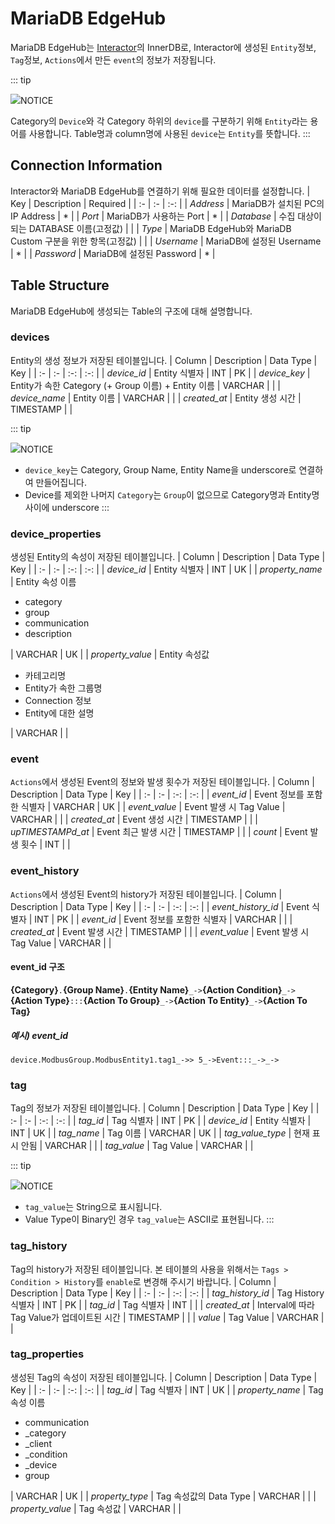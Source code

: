 # MariaDB EdgeHub
MariaDB EdgeHub는 <u>Interactor</u>의 InnerDB로, Interactor에 생성된 `Entity`정보, `Tag`정보, `Actions`에서 만든 `event`의 정보가 저장됩니다.

::: tip <p class="custom-block-title"><img src="../../img/icon/tip.svg">NOTICE</p>
Category의 `Device`와 각 Category 하위의 `device`를 구분하기 위해 `Entity`라는 용어를 사용합니다. Table명과 column명에 사용된 `device`는 `Entity`를 뜻합니다.
:::

## Connection Information
Interactor와 MariaDB EdgeHub를 연결하기 위해 필요한 데이터를 설정합니다.
| Key | Description | Required |
| :- | :- | :-: |
| _Address_ | MariaDB가 설치된 PC의 IP Address | * |
| _Port_ | MariaDB가 사용하는 Port | * |
| _Database_ | 수집 대상이 되는 DATABASE 이름(고정값) | |
| _Type_ | MariaDB EdgeHub와 MariaDB Custom 구분을 위한 항목(고정값) | |
| _Username_ | MariaDB에 설정된 Username | * |
| _Password_ | MariaDB에 설정된 Password | * |

## Table Structure
MariaDB EdgeHub에 생성되는 Table의 구조에 대해 설명합니다.
<!-- ### action_history
used table -->

### devices
Entity의 생성 정보가 저장된 테이블입니다. 
| Column | Description | Data Type | Key |
| :- | :- | :-: | :-: |
| *device_id* | Entity 식별자 | INT | PK |
| *device_key* | Entity가 속한 Category (+ Group 이름) + Entity 이름 | VARCHAR | |
| *device_name* | Entity 이름 | VARCHAR | |
| *created_at* | Entity 생성 시간 | TIMESTAMP | |

::: tip <p class="custom-block-title"><img src="../../img/icon/tip.svg">NOTICE</p>
- `device_key`는 Category, Group Name, Entity Name을 underscore로 연결하여 만들어집니다.
- Device를 제외한 나머지 `Category`는 `Group`이 없으므로 Category명과 Entity명 사이에 underscore
:::

### device_properties
생성된 Entity의 속성이 저장된 테이블입니다.
| Column | Description | Data Type | Key |
| :- | :- | :-: | :-: |
| *device_id* | Entity 식별자 | INT | UK |
| *property_name* | Entity 속성 이름<ul><li>category</li><li>group</li><li>communication</li><li>description</li></ul> | VARCHAR | UK |
| *property_value* | Entity 속성값<ul><li>카테고리명</li><li>Entity가 속한 그룹명</li><li>Connection 정보</li><li>Entity에 대한 설명</li></ul> | VARCHAR | |

### event
`Actions`에서 생성된 Event의 정보와 발생 횟수가 저장된 테이블입니다.
| Column | Description | Data Type | Key |
| :- | :- | :-: | :-: |
| *event_id* | Event 정보를 포함한 식별자 | VARCHAR | UK |
| *event_value* | Event 발생 시 Tag Value | VARCHAR | |
| *created_at* | Event 생성 시간 | TIMESTAMP | |
| *upTIMESTAMPd_at* | Event 최근 발생 시간 | TIMESTAMP | |
| *count* | Event 발생 횟수 | INT | |

### event_history
`Actions`에서 생성된 Event의 history가 저장된 테이블입니다.
| Column | Description | Data Type | Key |
| :- | :- | :-: | :-: |
| *event_history_id* | Event 식별자 | INT | PK |
| *event_id* | Event 정보를 포함한 식별자 | VARCHAR | |
| *created_at* | Event 발생 시간 | TIMESTAMP | |
| *event_value* | Event 발생 시 Tag Value | VARCHAR | |

#### event_id 구조
**{Category}**`.`**{Group Name}**`.`**{Entity Name}**`_->`**{Action Condition}**`_->`**{Action Type}**`:::`**{Action To Group}**`_->`**{Action To Entity}**`_->`**{Action To Tag}**

##### 예시) event_id
```
device.ModbusGroup.ModbusEntity1.tag1_->> 5_->Event:::_->_->
```


### tag
Tag의 정보가 저장된 테이블입니다. 
| Column | Description | Data Type | Key |
| :- | :- | :-: | :-: |
| *tag_id* | Tag 식별자 | INT | PK |
| *device_id* | Entity 식별자 | INT | UK |
| *tag_name* | Tag 이름  | VARCHAR | UK |
| *tag_value_type* | 현재 표시 안됨 | VARCHAR | |
| *tag_value* |  Tag Value | VARCHAR  | |

::: tip <p class="custom-block-title"><img src="../../img/icon/tip.svg">NOTICE</p>
- `tag_value`는 String으로 표시됩니다.
- Value Type이 Binary인 경우 `tag_value`는 ASCII로 표현됩니다.
:::

### tag_history
Tag의 history가 저장된 테이블입니다. 본 테이블의 사용을 위해서는 `Tags > Condition > History`를 `enable`로 변경해 주시기 바랍니다.
| Column | Description | Data Type | Key |
| :- | :- | :-: | :-: |
| *tag_history_id* | Tag History 식별자 | INT | PK |
| *tag_id* | Tag 식별자 | INT | |
| *created_at* | Interval에 따라 Tag Value가 업데이트된 시간 | TIMESTAMP | |
| *value* | Tag Value | VARCHAR | |

### tag_properties
생성된 Tag의 속성이 저장된 테이블입니다.
| Column | Description | Data Type | Key |
| :- | :- | :-: | :-: |
| *tag_id* | Tag 식별자 | INT | UK |
| *property_name* | Tag 속성 이름<ul><li>communication</li><li>_category</li><li>_client</li><li>_condition</li><li>_device</li><li>group</li></ul> | VARCHAR | UK |
| *property_type* | Tag 속성값의 Data Type | VARCHAR | |
| *property_value* | Tag 속성값 | VARCHAR | |
